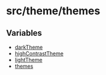# src/theme/themes

## Variables

- [darkTheme](variables/darkTheme.md)
- [highContrastTheme](variables/highContrastTheme.md)
- [lightTheme](variables/lightTheme.md)
- [themes](variables/themes.md)
